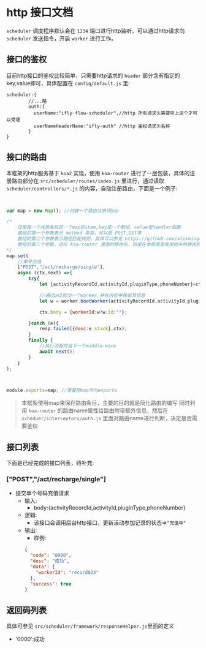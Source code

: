 # http 接口文档

`scheduler` 调度程序默认会在 `1234` 端口进行http监听，可以通过http请求向 `scheduler` 发送指令，开启 `worker` 进行工作。

## 接口的鉴权
目前http接口的鉴权比较简单，只需要http请求的 `header` 部分含有指定的key,value即可，具体配置在 `config/default.js` 里:

```
scheduler:{
        //...略
        auth:{
          userName:"ifly-flow-scheduler",//http 所有请求头需要带上这个才可以受理
          userNameHeaderName:"ifly-auth" //http 鉴权请求头名称
        }
}
```

## 接口的路由
本框架的http服务基于 `koa2` 实现，使用 `koa-router` 进行了一层包装，具体的注册路由部分在 `src/scheduler/routes/index.js` 里进行，通过读取 `scheduler/controllers/*.js` 的内容，自动注册路由，下面是一个例子:

```js


var map = new Map(); //创建一个路由注册项map

/*
    这里每一个注册条目是一个map的item,key是一个数组，value是handler函数
    数组的第一个参数表示 method 类型，可以是 POST,GET等
    数组的第二个参数表示路径匹配规则，具体可以参见 https://github.com/alexmingoia/koa-router
    数组的第三个参数，对应 koa-router 里面的路由名，但是在本框架里使用他来给路由附带额外信息，比如"ALLOW_ANONYMOUS"表示该路由不需要经过auth.js检查
*/
map.set(
    //单号充值
    ["POST","/act/recharge/single"],
    async (ctx,next) =>{
        try{
            let {activityRecordId,activityId,pluginType,phoneNumber}=ctx.request.body;

            //通过pm2启动一个worker,并在内存中保留其信息
            let w = worker.bootWorker(activityRecordId,activityId,pluginType,phoneNumber);

            ctx.body = {workerId:w?w.id:""};

        }catch (e){
            resp.failed({desc:e.stack},ctx);
        }
        finally {
            //执行流程交给下一个middle-ware
            await next();
        }
    }
);



module.exports=map; //需要把map作为exports

```

> 本框架使用map来保存路由条目，主要的目的就是简化路由的编写
> 同时利用 `koa-router` 的路由name属性给路由附带额外信息，然后在 `scheduer/interceptors/auth.js` 里面对路由name进行判断，决定是否需要鉴权

## 接口列表
下面是已经完成的接口列表，待补充:

### ["POST","/act/recharge/single"]
- 提交单个号码充值请求
    - 输入:
        - body:{activityRecordId,activityId,pluginType,phoneNumber}
    - 逻辑:
        - 该接口会调用后台http接口，更新活动参加记录的状态=>`"充值中"`
    - 输出:
        - 样例:
        ```json
        {
          "code": "0000",
          "desc": "成功",
          "data": {
            "workerId": "record025"
          },
          "success": true
        }
        ```


## 返回码列表
具体可参见 `src/scheduler/framework/responseHelper.js`里面的定义
- '0000':成功